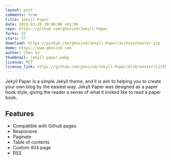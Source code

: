 ```yaml
---
layout: post
comments: true
title: Jekyll Paper
date: 2018-03-20 20:00:00 +01:00
repo: https://github.com/ghosind/Jekyll-Paper
forks: 21
stars: 57
download: https://github.com/ghosind/Jekyll-Paper/archive/master.zip
demo: https://www.ghosind.com
author: Chen Su
thumbnail: jekyll-paper.webp
license: MIT
license_link: https://github.com/ghosind/Jekyll-Paper/blob/master/LICENSE
---
```


Jekyll Paper is a simple Jekyll theme, and it is aim to helping you to create your own blog by the easiest way. Jekyll Paper was designed as a paper book style, giving the reader a sense of what it looked like to read a paper book.

## Features

* Compatible with Github pages
* Responsive
* Paginate
* Table of contents
* Custom 404 page
* RSS
